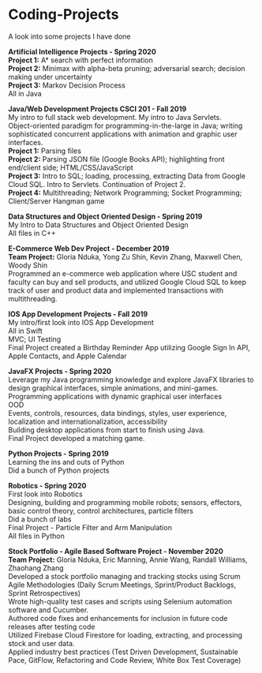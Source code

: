 # Coding-Projects
A look into some projects I have done

<strong>Artificial Intelligence Projects - Spring 2020</strong>
<br/>
<strong>Project 1:</strong> A* search with perfect information <br/>
<strong>Project 2:</strong> Minimax with alpha-beta pruning; adversarial search; decision making under uncertainty<br/>
<strong>Project 3:</strong> Markov Decision Process<br/>
All in Java


<strong>Java/Web Development Projects CSCI 201 - Fall 2019</strong><br/>
My intro to full stack web development. My intro to Java Servlets.<br/>
Object-oriented paradigm for programming-in-the-large in Java; writing sophisticated concurrent applications with animation and graphic user interfaces.<br/>
<strong>Project 1:</strong> Parsing files<br/>
<strong>Project 2:</strong> Parsing JSON file (Google Books API); highlighting front end/client side; HTML/CSS/JavaScript<br/>
<strong>Project 3:</strong> Intro to SQL; loading, processing, extracting Data from Google Cloud SQL. Intro to Servlets. Continuation of Project 2.<br/>
<strong>Project 4:</strong>  Multithreading; Network Programming; Socket Programming; Client/Server Hangman game<br/>


<strong>Data Structures and Object Oriented Design - Spring 2019</strong><br/>
My Intro to Data Structures and Object Oriented Design<br/> 
All files in C++


<strong>E-Commerce Web Dev Project - December 2019</strong><br/>
<strong>Team Project:</strong> Gloria Nduka, Yong Zu Shin, Kevin Zhang, Maxwell Chen, Woody Shin<br/>
Programmed an e-commerce web application where USC student and faculty can buy and sell products, and utilized Google Cloud SQL to keep track of user and product data and implemented transactions with multithreading.


<strong>IOS App Development Projects - Fall 2019</strong><br/>
My intro/first look into IOS App Development <br/>
All in Swift<br/>
MVC; UI Testing<br/>
Final Project created a Birthday Reminder App utilizing Google Sign In API, Apple Contacts, and Apple Calendar<br/>

<strong>JavaFX Projects - Spring 2020</strong><br/>
Leverage my Java programming knowledge and explore JavaFX libraries to design graphical interfaces, simple animations, and mini-games. <br/>
Programming applications with dynamic graphical user interfaces<br/>
OOD<br/>
Events, controls, resources, data bindings, styles, user experience, localization and internationalization, accessibility<br/>
Building desktop applications from start to finish using Java.<br/>
Final Project developed a matching game.<br/>


<strong>Python Projects - Spring 2019</strong><br/>
Learning the ins and outs of Python<br/>
Did a bunch of Python projects<br/>


<strong>Robotics - Spring 2020</strong><br/>
First look into Robotics<br/>
Designing, building and programming mobile robots; sensors, effectors, basic control theory, control architectures, particle filters<br/>
Did a bunch of labs<br/>
Final Project - Particle Filter and Arm Manipulation<br/>
All files in Python<br/>


<strong>Stock Portfolio - Agile Based Software Project - November 2020</strong><br/>
<strong>Team Project:</strong> Gloria Nduka, Eric Manning, Annie Wang, Randall Williams, Zhaohang Zhang<br/>
Developed a stock portfolio managing and tracking stocks using Scrum Agile Methodologies (Daily Scrum Meetings, Sprint/Product Backlogs, Sprint Retrospectives)<br/>
Wrote high-quality test cases and scripts using Selenium automation software and Cucumber.<br/>
Authored code fixes and enhancements for inclusion in future code releases after testing code<br/> 
Utilized Firebase Cloud Firestore for loading, extracting, and processing stock and user data.<br/>
Applied industry best practices (Test Driven Development, Sustainable Pace, GitFlow, Refactoring and Code Review, White Box Test Coverage)<br/>

